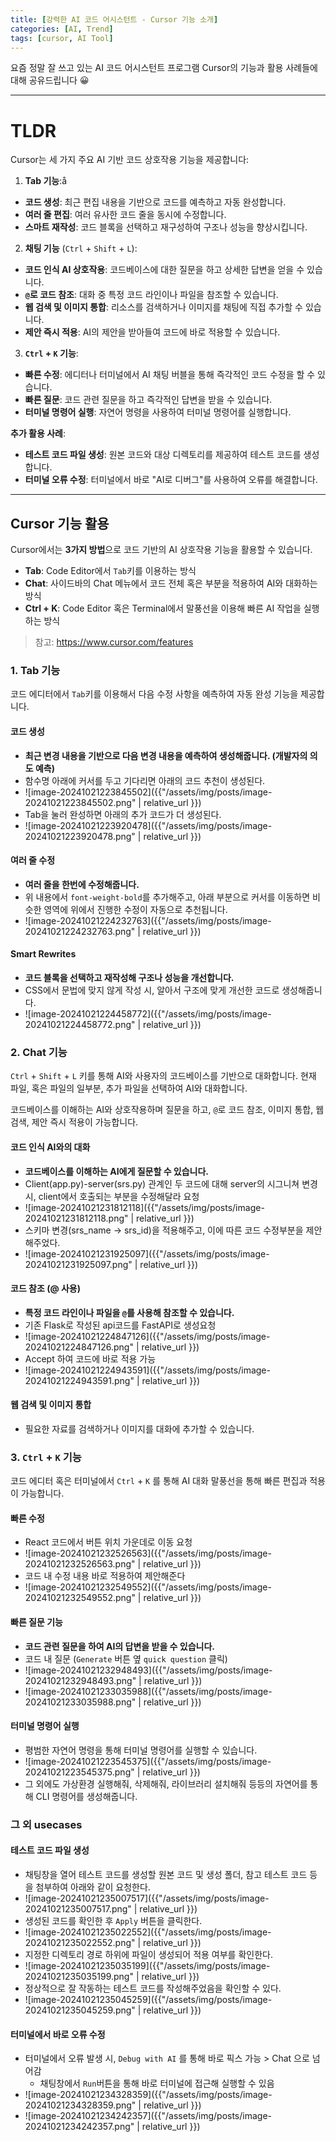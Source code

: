 ```yaml
---
title: [강력한 AI 코드 어시스턴트 - Cursor 기능 소개]
categories: [AI, Trend]
tags: [cursor, AI Tool]		
---
```


요즘 정말 잘 쓰고 있는 AI 코드 어시스턴트 프로그램 Cursor의 기능과 활용 사례들에 대해 공유드립니다 😀

---

# TLDR

Cursor는 세 가지 주요 AI 기반 코드 상호작용 기능을 제공합니다:

1. **Tab 기능**:å
  * **코드 생성**: 최근 편집 내용을 기반으로 코드를 예측하고 자동 완성합니다.
  * **여러 줄 편집**: 여러 유사한 코드 줄을 동시에 수정합니다.
  * **스마트 재작성**: 코드 블록을 선택하고 재구성하여 구조나 성능을 향상시킵니다.
2. **채팅 기능** (`Ctrl` + `Shift` + `L`):
  * **코드 인식 AI 상호작용**: 코드베이스에 대한 질문을 하고 상세한 답변을 얻을 수 있습니다.
  * **`@`로 코드 참조**: 대화 중 특정 코드 라인이나 파일을 참조할 수 있습니다.
  * **웹 검색 및 이미지 통합**: 리소스를 검색하거나 이미지를 채팅에 직접 추가할 수 있습니다.
  * **제안 즉시 적용**: AI의 제안을 받아들여 코드에 바로 적용할 수 있습니다.
3. **`Ctrl` + `K` 기능**:
  * **빠른 수정**: 에디터나 터미널에서 AI 채팅 버블을 통해 즉각적인 코드 수정을 할 수 있습니다.
  * **빠른 질문**: 코드 관련 질문을 하고 즉각적인 답변을 받을 수 있습니다.
  * **터미널 명령어 실행**: 자연어 명령을 사용하여 터미널 명령어를 실행합니다.

**추가 활용 사례**:

* **테스트 코드 파일 생성**: 원본 코드와 대상 디렉토리를 제공하여 테스트 코드를 생성합니다.
* **터미널 오류 수정**: 터미널에서 바로 "AI로 디버그"를 사용하여 오류를 해결합니다.

---


## Cursor 기능 활용

Cursor에서는 **3가지 방법**으로 코드 기반의 AI 상호작용 기능을 활용할 수 있습니다.

* **Tab**: Code Editor에서 `Tab`키를 이용하는 방식
* **Chat**: 사이드바의 Chat 메뉴에서 코드 전체 혹은 부분을 적용하여 AI와 대화하는 방식
* **Ctrl + K**: Code Editor 혹은 Terminal에서 말풍선을 이용해 빠른 AI 작업을 실행하는 방식

> 참고: https://www.cursor.com/features

### 1\. **Tab 기능**

코드 에디터에서 `Tab`키를 이용해서 다음 수정 사항을 예측하여 자동 완성 기능을 제공합니다.

#### **코드 생성**

- **최근 변경 내용을 기반으로 다음 변경 내용을 예측하여 생성해줍니다. (개발자의 의도 예측)**
- 함수명 아래에 커서를 두고 기다리면 아래의 코드 추천이 생성된다.
- ![image-20241021223845502]({{"/assets/img/posts/image-20241021223845502.png" | relative_url }})
- Tab을 눌러 완성하면 아래의 추가 코드가 더 생성된다.
- ![image-20241021223920478]({{"/assets/img/posts/image-20241021223920478.png" | relative_url }})

#### **여러 줄 수정**

- **여러 줄을 한번에 수정해줍니다.**
- 위 내용에서 `font-weight-bold`를 추가해주고, 아래 부분으로 커서를 이동하면 비슷한 영역에 위에서 진행한 수정이 자동으로 추천됩니다.
- ![image-20241021224232763]({{"/assets/img/posts/image-20241021224232763.png" | relative_url }})

#### **Smart Rewrites**

- **코드 블록을 선택하고 재작성해 구조나 성능을 개선합니다.**
- CSS에서 문법에 맞지 않게 작성 시, 알아서 구조에 맞게 개선한 코드로 생성해줍니다.
- ![image-20241021224458772]({{"/assets/img/posts/image-20241021224458772.png" | relative_url }})

### 2\. **Chat 기능**

`Ctrl` + `Shift` + `L` 키를 통해 AI와 사용자의 코드베이스를 기반으로 대화합니다. 현재 파일, 혹은 파일의 일부분, 추가 파일을 선택하여 AI와 대화합니다.

코드베이스를 이해하는 AI와 상호작용하며 질문을 하고, `@`로 코드 참조, 이미지 통합, 웹 검색, 제안 즉시 적용이 가능합니다.

#### **코드 인식 AI와의 대화**

- **코드베이스를 이해하는 AI에게 질문할 수 있습니다.**
- Client(app.py)-server(srs.py) 관계인 두 코드에 대해 server의 시그니쳐 변경 시, client에서 호출되는 부분을 수정해달라 요청
- ![image-20241021231812118]({{"/assets/img/posts/image-20241021231812118.png" | relative_url }})
- 스키마 변경(srs_name -\> srs_id)을 적용해주고, 이에 따른 코드 수정부분을 제안해주었다.
- ![image-20241021231925097]({{"/assets/img/posts/image-20241021231925097.png" | relative_url }})

#### **코드 참조 (@ 사용)**

- **특정 코드 라인이나 파일을 `@`를 사용해 참조할 수 있습니다.**
- 기존 Flask로 작성된 api코드를 FastAPI로 생성요청
- ![image-20241021224847126]({{"/assets/img/posts/image-20241021224847126.png" | relative_url }})
- Accept 하여 코드에 바로 적용 가능
- ![image-20241021224943591]({{"/assets/img/posts/image-20241021224943591.png" | relative_url }})

#### **웹 검색 및 이미지 통합**

- 필요한 자료를 검색하거나 이미지를 대화에 추가할 수 있습니다.

### 3\. **`Ctrl` + `K` 기능**

코드 에디터 혹은 터미널에서 `Ctrl` + `K` 를 통해 AI 대화 말풍선을 통해 빠른 편집과 적용이 가능합니다.

#### **빠른 수정**

- React 코드에서 버튼 위치 가운데로 이동 요청
- ![image-20241021232526563]({{"/assets/img/posts/image-20241021232526563.png" | relative_url }})
- 코드 내 수정 내용 바로 적용하여 제안해준다
- ![image-20241021232549552]({{"/assets/img/posts/image-20241021232549552.png" | relative_url }})

#### **빠른 질문 기능**

- **코드 관련 질문을 하여 AI의 답변을 받을 수 있습니다.**
- 코드 내 질문 (`Generate` 버튼 옆 `quick question` 클릭)
- ![image-20241021232948493]({{"/assets/img/posts/image-20241021232948493.png" | relative_url }})
- ![image-20241021233035988]({{"/assets/img/posts/image-20241021233035988.png" | relative_url }})

#### **터미널 명령어 실행**

- 평범한 자연어 명령을 통해 터미널 명령어를 실행할 수 있습니다.
- ![image-20241021223545375]({{"/assets/img/posts/image-20241021223545375.png" | relative_url }})
- 그 외에도 가상환경 실행해줘, 삭제해줘, 라이브러리 설치해줘 등등의 자연어를 통해 CLI 명령어를 생성해줍니다.

### 그 외 usecases

#### 테스트 코드 파일 생성

- 채팅창을 열어 테스트 코드를 생성할 원본 코드 및 생성 폴더, 참고 테스트 코드 등을 첨부하여 아래와 같이 요청한다.
- ![image-20241021235007517]({{"/assets/img/posts/image-20241021235007517.png" | relative_url }})
- 생성된 코드를 확인한 후 `Apply` 버튼을 클릭한다.
- ![image-20241021235022552]({{"/assets/img/posts/image-20241021235022552.png" | relative_url }})
- 지정한 디렉토리 경로 하위에 파일이 생성되어 적용 여부를 확인한다.
- ![image-20241021235035199]({{"/assets/img/posts/image-20241021235035199.png" | relative_url }})
- 정상적으로 잘 작동하는 테스트 코드를 작성해주었음을 확인할 수 있다.
- ![image-20241021235045259]({{"/assets/img/posts/image-20241021235045259.png" | relative_url }})

#### 터미널에서 바로 오류 수정

- 터미널에서 오류 발생 시, `Debug with AI` 를 통해 바로 픽스 가능 \> Chat 으로 넘어감
  - 채팅창에서 `Run`버튼을 통해 바로 터미널에 접근해 실행할 수 있음
- ![image-20241021234328359]({{"/assets/img/posts/image-20241021234328359.png" | relative_url }})
- ![image-20241021234242357]({{"/assets/img/posts/image-20241021234242357.png" | relative_url }})
